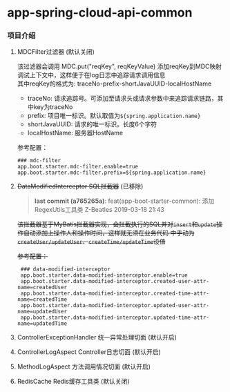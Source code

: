 # app-spring-cloud-api-common

### 项目介绍

1. MDCFilter过滤器 (默认关闭)

    该过滤器会调用 MDC.put("reqKey", reqKeyValue) 添加reqKey到MDC映射调试上下文中，这样便于在log日志中追踪请求调用信息   
    其中reqKey的格式为: traceNo-prefix-shortJavaUUID-localHostName
    - traceNo: 请求追踪号。可添加至请求头或请求参数中来追踪请求链路，其中key为traceNo
    - prefix: 项目唯一标识。默认取值为`${spring.application.name}`
    - shortJavaUUID: 请求的唯一标识。长度6个字符
    - localHostName: 服务器HostName
    
    参考配置：
    ```
    ### mdc-filter
    app.boot.starter.mdc-filter.enable=true
    app.boot.starter.mdc-filter.prefix=${spring.application.name}
    ```
    
2. ~~DataModifiedInterceptor SQL拦截器~~ (已移除)

    > **last commit (a765265a)**: feat(app-boot-starter-common): 添加RegexUtils工具类 Z-Beatles 2019-03-18 21:43
    
    ~~该拦截器基于MyBatis拦截器实现，会拦截执行的SQL并对`insert`和`update`操作自动添加上操作人和操作时间，这样就无须在业务代码
    中手动为`createUser/updateUser`、`createTime/updateTime`设值~~

    ~~参考配置：~~
    ```
     ### data-modified-interceptor
     app.boot.starter.data-modified-interceptor.enable=true
     app.boot.starter.data-modified-interceptor.created-user-attr-name=createdUser
     app.boot.starter.data-modified-interceptor.created-time-attr-name=createdTime
     app.boot.starter.data-modified-interceptor.updated-user-attr-name=updatedUser
     app.boot.starter.data-modified-interceptor.updated-time-attr-name=updatedTime
    ```
    
3. ControllerExceptionHandler 统一异常处理切面 (默认开启)

4. ControllerLogAspect Controller日志切面 (默认开启)

5. MethodLogAspect 方法调用情况切面 (默认开启)

6. RedisCache Redis缓存工具类 (默认关闭)